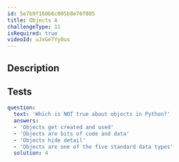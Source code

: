 ```yaml
---
id: 5e7b9f160b6c005b0e76f085
title: Objects A
challengeType: 11
isRequired: true
videoId: uJxGeTYy0us
---
```


## Description
<section id='description'>

</section>

## Tests
<section id='tests'>

```yml
question:
  text: 'Which is NOT true about objects in Python?'
  answers:
  - 'Objects get created and used'
  - 'Objects are bits of code and data'
  - 'Objects hide detail'
  - 'Objects are one of the five standard data types'
  solution: 4
```

</section>
